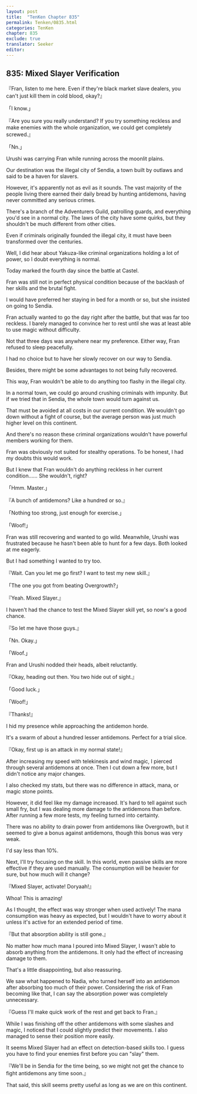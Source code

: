 ```yaml
---
layout: post
title:  "TenKen Chapter 835"
permalink: Tenken/0835.html
categories: TenKen
chapter: 835
exclude: true
translator: Seeker
editor: 
---
```

<h2 id="ch835">835: Mixed Slayer Verification</h2>

『Fran, listen to me here. Even if they're black market slave dealers, you can't just kill them in cold blood, okay?』

「I know.」

『Are you sure you really understand? If you try something reckless and make enemies with the whole organization, we could get completely screwed.』

「Nn.」

 Urushi was carrying Fran while running across the moonlit plains.

 Our destination was the illegal city of Sendia, a town built by outlaws and said to be a haven for slavers.

 However, it's apparently not as evil as it sounds. The vast majority of the people living there earned their daily bread by hunting antidemons, having never committed any serious crimes.

 There's a branch of the Adventurers Guild, patrolling guards, and everything you'd see in a normal city. The laws of the city have some quirks, but they shouldn't be much different from other cities.

 Even if criminals originally founded the illegal city, it must have been transformed over the centuries.

 Well, I did hear about Yakuza-like criminal organizations holding a lot of power, so I doubt everything is normal.

 Today marked the fourth day since the battle at Castel.

 Fran was still not in perfect physical condition because of the backlash of her skills and the brutal fight.

 I would have preferred her staying in bed for a month or so, but she insisted on going to Sendia.

 Fran actually wanted to go the day right after the battle, but that was far too reckless. I barely managed to convince her to rest until she was at least able to use magic without difficulty.

 Not that three days was anywhere near my preference. Either way, Fran refused to sleep peacefully.

 I had no choice but to have her slowly recover on our way to Sendia.

 Besides, there might be some advantages to not being fully recovered.

 This way, Fran wouldn't be able to do anything too flashy in the illegal city.

 In a normal town, we could go around crushing criminals with impunity. But if we tried that in Sendia, the whole town would turn against us.

 That must be avoided at all costs in our current condition. We wouldn't go down without a fight of course, but the average person was just much higher level on this continent.

 And there's no reason these criminal organizations wouldn't have powerful members working for them.

 Fran was obviously not suited for stealthy operations. To be honest, I had my doubts this would work.

 But I knew that Fran wouldn't do anything reckless in her current condition…… She wouldn't, right?

「Hmm. Master.」

『A bunch of antidemons? Like a hundred or so.』

「Nothing too strong, just enough for exercise.」

「Woof!」

 Fran was still recovering and wanted to go wild. Meanwhile, Urushi was frustrated because he hasn't been able to hunt for a few days. Both looked at me eagerly.

 But I had something I wanted to try too.

『Wait. Can you let me go first? I want to test my new skill.』

「The one you got from beating Overgrowth?」

『Yeah. Mixed Slayer.』

 I haven't had the chance to test the Mixed Slayer skill yet, so now's a good chance.

『So let me have those guys.』

「Nn. Okay.」

「Woof.」

 Fran and Urushi nodded their heads, albeit reluctantly.

『Okay, heading out then. You two hide out of sight.』

「Good luck.」

「Woof!」

『Thanks!』

 I hid my presence while approaching the antidemon horde.

 It's a swarm of about a hundred lesser antidemons. Perfect for a trial slice.

『Okay, first up is an attack in my normal state!』

 After increasing my speed with telekinesis and wind magic, I pierced through several antidemons at once. Then I cut down a few more, but I didn't notice any major changes.

 I also checked my stats, but there was no difference in attack, mana, or magic stone points.

 However, it did feel like my damage increased. It's hard to tell against such small fry, but I was dealing more damage to the antidemons than before. After running a few more tests, my feeling turned into certainty.

 There was no ability to drain power from antidemons like Overgrowth, but it seemed to give a bonus against antidemons, though this bonus was very weak.

 I'd say less than 10%.

 Next, I'll try focusing on the skill. In this world, even passive skills are more effective if they are used manually. The consumption will be heavier for sure, but how much will it change?

『Mixed Slayer, activate! Doryaah!』

 Whoa! This is amazing!

 As I thought, the effect was way stronger when used actively! The mana consumption was heavy as expected, but I wouldn't have to worry about it unless it's active for an extended period of time.

『But that absorption ability is still gone.』

 No matter how much mana I poured into Mixed Slayer, I wasn't able to absorb anything from the antidemons. It only had the effect of increasing damage to them.

 That's a little disappointing, but also reassuring.

 We saw what happened to Nadia, who turned herself into an antidemon after absorbing too much of their power. Considering the risk of Fran becoming like that, I can say the absorption power was completely unnecessary.

『Guess I'll make quick work of the rest and get back to Fran.』

 While I was finishing off the other antidemons with some slashes and magic, I noticed that I could slightly predict their movements. I also managed to sense their position more easily.

 It seems Mixed Slayer had an effect on detection-based skills too. I guess you have to find your enemies first before you can "slay" them.

『We'll be in Sendia for the time being, so we might not get the chance to fight antidemons any time soon.』

 That said, this skill seems pretty useful as long as we are on this continent.



